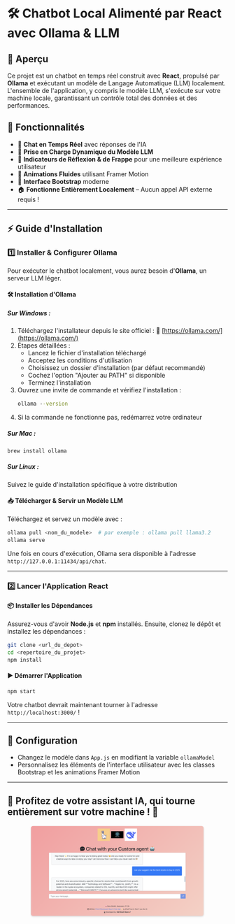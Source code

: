 # 🛠️ Chatbot Local Alimenté par React avec Ollama & LLM

## 🚀 Aperçu

Ce projet est un chatbot en temps réel construit avec **React**, propulsé par **Ollama** et exécutant un modèle de Langage Automatique (LLM) localement. L'ensemble de l'application, y compris le modèle LLM, s'exécute sur votre machine locale, garantissant un contrôle total des données et des performances.

## 🎯 Fonctionnalités

- 💬 **Chat en Temps Réel** avec réponses de l'IA
- 🤖 **Prise en Charge Dynamique du Modèle LLM**
- 🧠 **Indicateurs de Réflexion & de Frappe** pour une meilleure expérience utilisateur
- 🌟 **Animations Fluides** utilisant Framer Motion
- 🎨 **Interface Bootstrap** moderne
- 🏠 **Fonctionne Entièrement Localement** – Aucun appel API externe requis !

---

## ⚡ Guide d'Installation

### 1️⃣ Installer & Configurer Ollama

Pour exécuter le chatbot localement, vous aurez besoin d'**Ollama**, un serveur LLM léger.

#### 🛠️ Installation d'Ollama

##### Sur Windows :
1. Téléchargez l'installateur depuis le site officiel : 🔗 [https://ollama.com/](https://ollama.com/)
2. Étapes détaillées :
   - Lancez le fichier d'installation téléchargé
   - Acceptez les conditions d'utilisation
   - Choisissez un dossier d'installation (par défaut recommandé)
   - Cochez l'option "Ajouter au PATH" si disponible
   - Terminez l'installation
3. Ouvrez une invite de commande et vérifiez l'installation :
   ```cmd
   ollama --version
   ```
4. Si la commande ne fonctionne pas, redémarrez votre ordinateur

##### Sur Mac :
```bash
brew install ollama
```

##### Sur Linux :
Suivez le guide d'installation spécifique à votre distribution

#### 📥 Télécharger & Servir un Modèle LLM

Téléchargez et servez un modèle avec :

```bash
ollama pull <nom_du_modele>  # par exemple : ollama pull llama3.2
ollama serve
```

Une fois en cours d'exécution, Ollama sera disponible à l'adresse `http://127.0.0.1:11434/api/chat`.

---

### 2️⃣ Lancer l'Application React

#### 📦 Installer les Dépendances

Assurez-vous d'avoir **Node.js** et **npm** installés. Ensuite, clonez le dépôt et installez les dépendances :

```bash
git clone <url_du_depot>
cd <repertoire_du_projet>
npm install
```

#### ▶️ Démarrer l'Application

```bash
npm start
```

Votre chatbot devrait maintenant tourner à l'adresse `http://localhost:3000/` !

---

## 🔧 Configuration

- Changez le modèle dans `App.js` en modifiant la variable `ollamaModel`
- Personnalisez les éléments de l'interface utilisateur avec les classes Bootstrap et les animations Framer Motion

---

## 🎉 Profitez de votre assistant IA, qui tourne entièrement sur votre machine ! 🚀

<p align="center">
    <img src="https://github.com/Priom7/deekseek-React-Chat-App/blob/main/productUI.png" width="400" alt="working gif">
</p>
